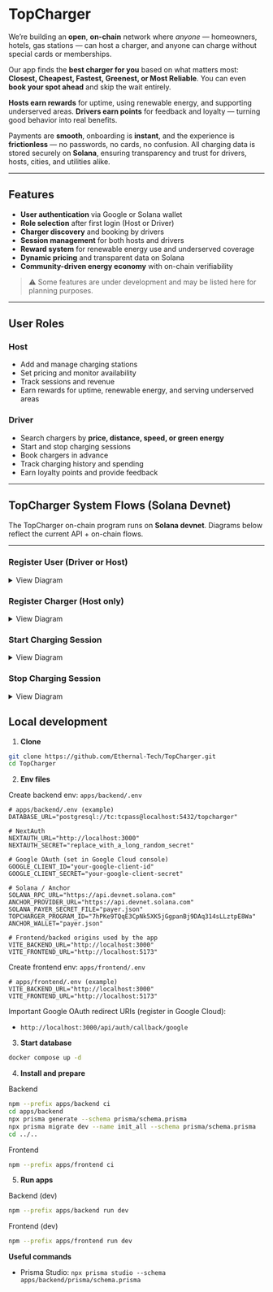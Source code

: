 # TopCharger
We’re building an **open**, **on-chain** network where *anyone* — homeowners, hotels, gas stations — can host a charger, and anyone can charge without special cards or memberships.

Our app finds the **best charger for you** based on what matters most: **Closest, Cheapest, Fastest, Greenest, or Most Reliable**. You can even **book your spot ahead** and skip the wait entirely.

**Hosts earn rewards** for uptime, using renewable energy, and supporting underserved areas. **Drivers earn points** for feedback and loyalty — turning good behavior into real benefits.

Payments are **smooth**, onboarding is **instant**, and the experience is **frictionless** — no passwords, no cards, no confusion. All charging data is stored securely on **Solana**, ensuring transparency and trust for drivers, hosts, cities, and utilities alike.


---
## Features
- **User authentication** via Google or Solana wallet  
- **Role selection** after first login (Host or Driver)  
- **Charger discovery** and booking by drivers  
- **Session management** for both hosts and drivers  
- **Reward system** for renewable energy use and underserved coverage  
- **Dynamic pricing** and transparent data on Solana  
- **Community-driven energy economy** with on-chain verifiability 
> :warning: Some features are under development and may be listed here for planning purposes.
---
## User Roles

### **Host**
- Add and manage charging stations  
- Set pricing and monitor availability  
- Track sessions and revenue  
- Earn rewards for uptime, renewable energy, and serving underserved areas  

### **Driver**
- Search chargers by **price, distance, speed, or green energy**  
- Start and stop charging sessions  
- Book chargers in advance  
- Track charging history and spending  
- Earn loyalty points and provide feedback  

---

## TopCharger System Flows (Solana Devnet)

The TopCharger on-chain program runs on **Solana devnet**. Diagrams below reflect the current API + on-chain flows.

---

### Register User (Driver or Host)

<details>
<summary>View Diagram</summary>

```mermaid
sequenceDiagram
    autonumber
    participant FE as Frontend (App)
    participant API as Backend (Next.js)
    participant DB as PostgreSQL
    participant RPC as Solana RPC (devnet)
    participant PROG as TopCharger Program (devnet)

    %% Register user (role = DRIVER | HOST)
    FE->>API: POST /api/\{role\}/profile
    API->>DB: upsert \{role\}Profile
    alt first-time \{role\}
        API->>RPC: register_user(role)
        RPC->>PROG: invoke register_user
        PROG-->>RPC: userPda, signature
        RPC-->>API: userPda, signature
        API->>DB: save solanaUserPda, solanaRegisterTx
    end
    API-->>FE: 201 \{role\}
```
</details>

### Register Charger (Host only)

<details>
<summary>View Diagram</summary>

```mermaid
sequenceDiagram
    autonumber
    participant FE as Frontend (App)
    participant API as Backend (Next.js)
    participant DB as PostgreSQL
    participant RPC as Solana RPC (devnet)
    participant PROG as TopCharger Program (devnet)

    FE->>API: POST /api/hosts/chargers
    API->>DB: create Charger (Web2)
    alt first-time chain sync
        API->>RPC: create_charger(...)
        RPC->>PROG: invoke create_charger
        PROG-->>RPC: chargerPda, signature
        RPC-->>API: chargerPda, signature
        API->>DB: update charger (pda + tx)
    end
    API-->>FE: 201 created
```
</details>

### Start Charging Session
<details>
<summary>View Diagram</summary>

```mermaid
sequenceDiagram
    autonumber
    participant FE as Frontend (App)
    participant API as Backend (Next.js)
    participant DB as PostgreSQL
    participant RPC as Solana RPC (devnet)
    participant PROG as TopCharger Program (devnet)

    FE->>API: POST /api/chargers/:id/start
    API->>API: requireDriverContext()
    API->>DB: get Charger by id (exists & available?)
    API->>DB: ensure no ACTIVE (driver & charger)
    API->>DB: tx: create ChargingSession(ACTIVE) + set charger.available=false
    alt charger has solanaChargerPda
        API->>API: matchId32 = hash32(session.id)
        API->>RPC: reserve_charger(matchId32, chargerPda)
        RPC->>PROG: invoke reserve_charger
        PROG-->>RPC: matchPda, signature
        RPC-->>API: matchPda, signature
        API->>DB: save solanaMatchPda, startTxSig
    end
    API-->>FE: 201 created { session }
```
</details>

### Stop Charging Session
<details>
<summary>View Diagram</summary>

```mermaid
sequenceDiagram
    autonumber
    participant FE as Frontend (App)
    participant API as Backend (Next.js)
    participant DB as PostgreSQL
    participant RPC as Solana RPC (devnet)
    participant PROG as TopCharger Program (devnet)

    FE->>API: POST /api/sessions/:id/stop
    API->>API: requireDriverContext()
    API->>DB: get Session by id (belongs to driver & ACTIVE?)
    API->>API: compute hours, energyKwh, costTotal
    API->>DB: tx: update Session(STOPPED, metrics) + set charger.available=true
    alt has solanaMatchPda & chargerPda
        API->>RPC: confirm_charge(matchPda, chargerPda, wasCorrect=true)
        RPC->>PROG: invoke confirm_charge
        PROG-->>RPC: signature
        RPC-->>API: signature
        API->>DB: save stopTxSig
    end
    API-->>FE: 200 ok { session }
```
</details>

## Local development

1. **Clone**
```bash
git clone https://github.com/Ethernal-Tech/TopCharger.git
cd TopCharger
```

2. **Env files**

Create backend env: `apps/backend/.env`
```env
# apps/backend/.env (example)
DATABASE_URL="postgresql://tc:tcpass@localhost:5432/topcharger"

# NextAuth
NEXTAUTH_URL="http://localhost:3000"
NEXTAUTH_SECRET="replace_with_a_long_random_secret"

# Google OAuth (set in Google Cloud console)
GOOGLE_CLIENT_ID="your-google-client-id"
GOOGLE_CLIENT_SECRET="your-google-client-secret"

# Solana / Anchor
SOLANA_RPC_URL="https://api.devnet.solana.com"
ANCHOR_PROVIDER_URL="https://api.devnet.solana.com"
SOLANA_PAYER_SECRET_FILE="payer.json"
TOPCHARGER_PROGRAM_ID="7hPKe9TQqE3CpNk5XK5jGgpanBj9DAq314sLLztpE8Wa"
ANCHOR_WALLET="payer.json"

# Frontend/backed origins used by the app
VITE_BACKEND_URL="http://localhost:3000"
VITE_FRONTEND_URL="http://localhost:5173"
```

Create frontend env: `apps/frontend/.env`
```env
# apps/frontend/.env (example)
VITE_BACKEND_URL="http://localhost:3000"
VITE_FRONTEND_URL="http://localhost:5173"
```

Important Google OAuth redirect URIs (register in Google Cloud):
- `http://localhost:3000/api/auth/callback/google`

3. **Start database**
```bash
docker compose up -d
```

4. **Install and prepare**

Backend
```bash
npm --prefix apps/backend ci
cd apps/backend
npx prisma generate --schema prisma/schema.prisma
npx prisma migrate dev --name init_all --schema prisma/schema.prisma
cd ../..
```

Frontend
```bash
npm --prefix apps/frontend ci
```

5. **Run apps**

Backend (dev)
```bash
npm --prefix apps/backend run dev
```

Frontend (dev)
```bash
npm --prefix apps/frontend run dev
```

**Useful commands**
- Prisma Studio: `npx prisma studio --schema apps/backend/prisma/schema.prisma`


